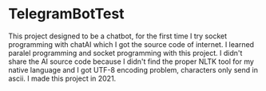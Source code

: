 # TelegramBotTest
This project designed to be a chatbot, for the first time I try socket programming with chatAI which I got the source code of internet.
I learned paralel programming and socket programming with this project. I didn't share the AI source code because I didn't find the proper NLTK tool for my native language and I got UTF-8 encoding problem, characters only send in ascii. I made this project in 2021.
